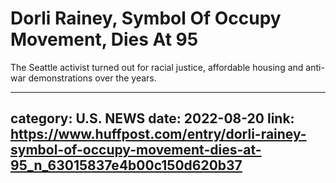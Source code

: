 # Dorli Rainey, Symbol Of Occupy Movement, Dies At 95

The Seattle activist turned out for racial justice, affordable housing and anti-war demonstrations over the years.

---
category: U.S. NEWS
date: 2022-08-20
link: https://www.huffpost.com/entry/dorli-rainey-symbol-of-occupy-movement-dies-at-95_n_63015837e4b00c150d620b37
---
